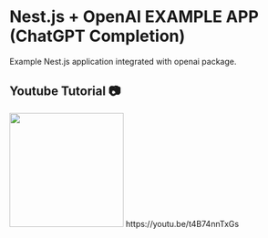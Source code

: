 # Nest.js + OpenAI EXAMPLE APP (ChatGPT Completion)

Example Nest.js application integrated with openai package.

## Youtube Tutorial 📷 
<img src="https://i9.ytimg.com/vi_webp/t4B74nnTxGs/maxresdefault.webp?v=66b0b249&sqp=CKiZzbUG&rs=AOn4CLAM1ciycFdhD-dbMF3tcn_29rv-DQ" width="200"/>
https://youtu.be/t4B74nnTxGs


